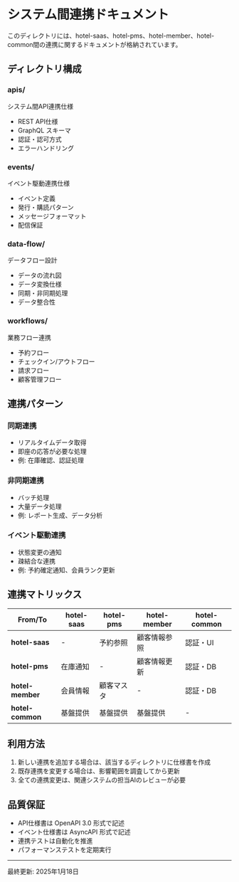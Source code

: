 # システム間連携ドキュメント

このディレクトリには、hotel-saas、hotel-pms、hotel-member、hotel-common間の連携に関するドキュメントが格納されています。

## ディレクトリ構成

### apis/
システム間API連携仕様
- REST API仕様
- GraphQL スキーマ
- 認証・認可方式
- エラーハンドリング

### events/
イベント駆動連携仕様
- イベント定義
- 発行・購読パターン
- メッセージフォーマット
- 配信保証

### data-flow/
データフロー設計
- データの流れ図
- データ変換仕様
- 同期・非同期処理
- データ整合性

### workflows/
業務フロー連携
- 予約フロー
- チェックイン/アウトフロー
- 請求フロー
- 顧客管理フロー

## 連携パターン

### 同期連携
- リアルタイムデータ取得
- 即座の応答が必要な処理
- 例: 在庫確認、認証処理

### 非同期連携
- バッチ処理
- 大量データ処理
- 例: レポート生成、データ分析

### イベント駆動連携
- 状態変更の通知
- 疎結合な連携
- 例: 予約確定通知、会員ランク更新

## 連携マトリックス

| From/To | hotel-saas | hotel-pms | hotel-member | hotel-common |
|---------|------------|-----------|--------------|--------------|
| **hotel-saas** | - | 予約参照 | 顧客情報参照 | 認証・UI |
| **hotel-pms** | 在庫通知 | - | 顧客情報更新 | 認証・DB |
| **hotel-member** | 会員情報 | 顧客マスタ | - | 認証・DB |
| **hotel-common** | 基盤提供 | 基盤提供 | 基盤提供 | - |

## 利用方法

1. 新しい連携を追加する場合は、該当するディレクトリに仕様書を作成
2. 既存連携を変更する場合は、影響範囲を調査してから更新
3. 全ての連携変更は、関連システムの担当AIのレビューが必要

## 品質保証

- API仕様書は OpenAPI 3.0 形式で記述
- イベント仕様書は AsyncAPI 形式で記述
- 連携テストは自動化を推進
- パフォーマンステストを定期実行

---
最終更新: 2025年1月18日
